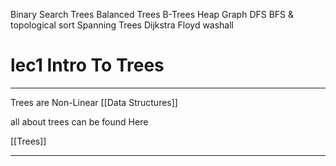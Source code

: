 
Binary Search Trees
Balanced Trees
B-Trees
Heap
Graph
DFS BFS & topological sort
Spanning Trees
Dijkstra 
Floyd washall



# lec1 Intro To Trees 
---

Trees are Non-Linear [[Data Structures]]

all about trees can be found Here 

[[Trees]]

---